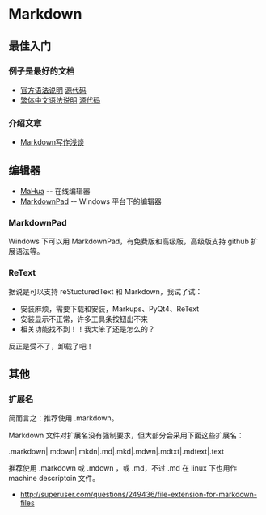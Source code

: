 Markdown
=========

## 最佳入门 ##

### 例子是最好的文档 ###

- [官方语法说明](http://daringfireball.net/projects/markdown/syntax) [源代码](http://daringfireball.net/projects/markdown/syntax.text)
- [繁体中文语法说明](http://markdown.tw/) [源代码](https://raw.github.com/othree/markdown-syntax-zhtw/master/syntax.md)

### 介绍文章 ###

- [Markdown写作浅谈](http://www.yangzhiping.com/tech/r-markdown-knitr.html)

## 编辑器

* [MaHua](http://mahua.jser.me/) -- 在线编辑器
* [MarkdownPad](http://markdownpad.com/download.html) -- Windows 平台下的编辑器

### MarkdownPad

Windows 下可以用 MarkdownPad，有免费版和高级版，高级版支持 github 扩展语法等。

### ReText

据说是可以支持 reStucturedText 和 Markdown，我试了试：

* 安装麻烦，需要下载和安装，Markups、PyQt4、ReText
* 安装显示不正常，许多工具条按钮出不来
* 相关功能找不到！！我太笨了还是怎么的？

反正是受不了，卸载了吧！

## 其他

### 扩展名

简而言之：推荐使用 .markdown。

Markdown 文件对扩展名没有强制要求，但大部分会采用下面这些扩展名：

.markdown|.mdown|.mkdn|.md|.mkd|.mdwn|.mdtxt|.mdtext|.text

推荐使用 .markdown 或 .mdown ，或 .md，不过 .md 在 linux 下也用作 machine descriptoin 文件。

* http://superuser.com/questions/249436/file-extension-for-markdown-files
